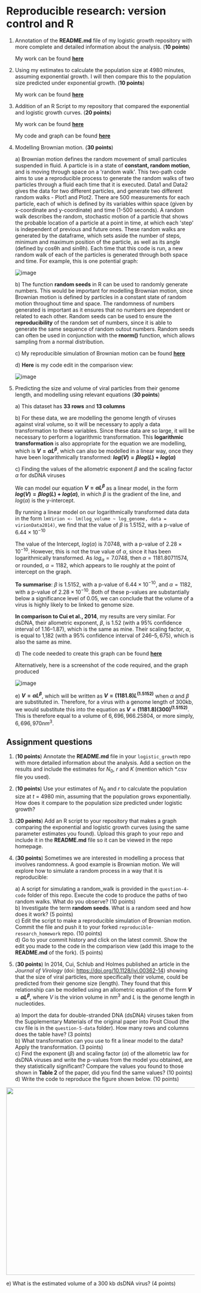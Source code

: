 # Reproducible research: version control and R

1) Annotation of the **README.md** file of my logistic growth repository with more complete and detailed information about the analysis. (**10 points**)

   My work can be found [**here**](https://github.com/Candidate1072313/logistic_growth)
   
2) Using my estimates to calculate the population size at 4980 minutes, assuming exponential growth. I will then compare this to the population size predicted under exponential growth. (**10 points**)

   My work can be found [**here**](https://github.com/Candidate1072313/logistic_growth)
   
3) Addition of an R Script to my repository that compared the exponential and logistic growth curves. (**20 points**)

   My work can be found [**here**](https://github.com/Candidate1072313/logistic_growth)
   
   My code and graph can be found [**here**](https://github.com/Candidate1072313/logistic_growth/blob/main/exponential_logistic_comparison.R)

5) Modelling Brownian motion. (**30 points**)

   a) Brownian motion defines the random movement of small particules suspended in fluid. A particle is in a state of **constant, random motion**, and is moving through space on a 'random walk'. This two-path code aims to use a reproducible process to generate the random walks of two particles through a fluid each time that it is executed. Data1 and Data2 gives the data for two different particles, and generate two different random walks - Plot1 and Plot2. There are 500 measurements for each particle, each of which is defined by its variables within space (given by x-coordinate and y-coordinate) and time (1-500 seconds). A random walk describes the random, stochastic motion of a particle that shows the probable location of a particle at a point in time, at which each 'step' is independent of previous and future ones. These random walks are generated by the dataframe, which sets aside the number of steps, minimum and maximum position of the particle, as well as its angle (defined by cosθh  and sinθh). Each time that this code is run, a new random walk of each of the particles is generated through both space and time. For example, this is one potential graph:
   
   ![image](https://github.com/user-attachments/assets/ba79902c-ada2-42a1-8ccb-912d93a8c5af)

   b) The function **random seeds** in R can be used to randomly generate numbers. This would be important for modelling Brownian motion, since Brownian motion is defined by particles in a constant state of random motion throughout time and space. The randomness of numbers generated is important as it ensures that no numbers are dependent or related to each other. Random seeds can be used to ensure the **reproducibility** of the random set of numbers, since it is able to generate the same sequence of random outout numbers. Random seeds can often be used in conjunction with the **rnorm()** function, which allows sampling from a normal distribution. 

   c) My reproducible simulation of Brownian motion can be found [**here**](https://github.com/Candidate1072313/reproducible-research_homework/blob/main/question-4-code/random_walk.R)

   d) **Here** is my code edit in the comparison view:
   
      ![image](https://github.com/user-attachments/assets/93d04165-5490-4f84-8f14-0676ff84c5a9)

   
6) Predicting the size and volume of viral particles from their genome length, and modelling using relevant equations (**30 points**)

   a) This dataset has **33 rows** and **13 columns**

   b) For these data, we are modelling the genome length of viruses against viral volume, so it will be necessary to apply a data transformation to these variables. Since these data are so large, it will be necessary to perform a logarithmic transformation. This **logarithmic transformation** is also appropriate for the equation we are modelling, which is **$`V = αL^β `$**, which can also be modelled in a linear way, once they have been logarithmically transformed: **$` log(V) = βlog(L) + log(α)`$**

   c) Finding the values of the allometric exponent $`β`$ and the scaling factor $`α`$ for dsDNA viruses 

     We can model our equation **$`V = αL^β `$** as a linear model, in the form **$` log(V) = βlog(L) + log(α)`$**, in which $`β`$ is the gradient of the line, and  $`log(α)`$ is the y-intercept.

     By running a linear model on our logarithmically transformed data data in the form `lmVirion <- lm(log_volume ~ log_genome, data = virionData2014)`, we find that the value of $`β`$ is $`1.5152`$, with a p-value of $`6.44 \times 10^{-10}`$

     The value of the Intercept, $`log(α)`$ is $`7.0748`$, with a p-value of $`2.28 \times 10^{-10}`$. However, this is not the true value of $`α`$, since it has been logarithmically transformed. As $`log_α = 7.0748`$, then $`α = 1181.80711574`$, or rounded, $`α = 1182`$, which appears to lie roughly at the point of intercept on the graph.

   **To summarise**:  $`β`$ is $`1.5152`$, with a p-value of $`6.44 \times 10^{-10}`$, and $`α = 1182`$, with a p-value of $`2.28 \times 10^{-10}`$. Both of these p-values are substantially below a significance level of 0.05, we can conclude that the volume of a virus is highly likely to be linked to genome size.

   **In comparison to Cui et al., 2014**, my results are very similar. For dsDNA, their allometric exponent, $`β`$, is 1.52 (with a 95% confidence interval of $`1.16–1.87`$), which is the same as mine. Their scaling factor, $`α`$, is equal to 1,182 (with a 95% confidence interval of $`246–5,675`$), which is also the same as mine.

   d) The code needed to create this graph can be found [**here**](https://github.com/Candidate1072313/reproducible-research_homework/blob/main/viralVolumes.R)

   Alternatively, here is a screenshot of the code required, and the graph produced
   
   ![image](https://github.com/user-attachments/assets/58bfdd2f-e57c-428c-8bfc-67e93a5aec57)


   e) **$`V = αL^β `$**, which will be written as **$`V = (1181.8)L^{(1.5152)} `$** when $`α`$ and $`β`$ are substituted in. Therefore, for a virus with a genome length of 300kb, we would substitute this into the equation as **$`V = (1181.8)(300)^{(1.5152)} `$**. This is therefore equal to a volume of $`6,696,966.25804`$, or more simply, $`6,696,970 nm^3`$.
     

## Assignment questions 

1) (**10 points**) Annotate the **README.md** file in your `logistic_growth` repo with more detailed information about the analysis. Add a section on the results and include the estimates for $N_0$, $r$ and $K$ (mention which *.csv file you used).
   
2) (**10 points**) Use your estimates of $N_0$ and $r$ to calculate the population size at $t$ = 4980 min, assuming that the population grows exponentially. How does it compare to the population size predicted under logistic growth? 

3) (**20 points**) Add an R script to your repository that makes a graph comparing the exponential and logistic growth curves (using the same parameter estimates you found). Upload this graph to your repo and include it in the **README.md** file so it can be viewed in the repo homepage.
   
4) (**30 points**) Sometimes we are interested in modelling a process that involves randomness. A good example is Brownian motion. We will explore how to simulate a random process in a way that it is reproducible:

   a) A script for simulating a random_walk is provided in the `question-4-code` folder of this repo. Execute the code to produce the paths of two random walks. What do you observe? (10 points) \
   b) Investigate the term **random seeds**. What is a random seed and how does it work? (5 points) \
   c) Edit the script to make a reproducible simulation of Brownian motion. Commit the file and push it to your forked `reproducible-research_homework` repo. (10 points) \
   d) Go to your commit history and click on the latest commit. Show the edit you made to the code in the comparison view (add this image to the **README.md** of the fork). (5 points) 

5) (**30 points**) In 2014, Cui, Schlub and Holmes published an article in the *Journal of Virology* (doi: https://doi.org/10.1128/jvi.00362-14) showing that the size of viral particles, more specifically their volume, could be predicted from their genome size (length). They found that this relationship can be modelled using an allometric equation of the form **$`V = \alpha L^{\beta}`$**, where $`V`$ is the virion volume in nm<sup>3</sup> and $`L`$ is the genome length in nucleotides.

   a) Import the data for double-stranded DNA (dsDNA) viruses taken from the Supplementary Materials of the original paper into Posit Cloud (the csv file is in the `question-5-data` folder). How many rows and columns does the table have? (3 points)\
   b) What transformation can you use to fit a linear model to the data? Apply the transformation. (3 points) \
   c) Find the exponent ($\beta$) and scaling factor ($\alpha$) of the allometric law for dsDNA viruses and write the p-values from the model you obtained, are they statistically significant? Compare the values you found to those shown in **Table 2** of the paper, did you find the same values? (10 points) \
   d) Write the code to reproduce the figure shown below. (10 points) 

  <p align="center">
     <img src="https://github.com/josegabrielnb/reproducible-research_homework/blob/main/question-5-data/allometric_scaling.png" width="600" height="500">
  </p>

  e) What is the estimated volume of a 300 kb dsDNA virus? (4 points) 

   
